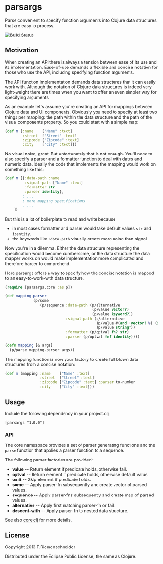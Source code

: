 # parsargs

Parse convenient to specify function arguments into Clojure
data structures that are easy to process.

[![Build Status](https://travis-ci.org/friemen/parsargs.png?branch=master)](https://travis-ci.org/friemen/parsargs)

## Motivation

When creating an API there is always a tension between ease of its use
and its implementation. Ease-of-use demands a flexible and concise
notation for those who use the API, including specifying function arguments.

The API function implementation demands data structures that it can easily
work with. Although the notation of Clojure data structures is indeed
very light-weight there are times when you want to offer an even
simpler way for specifying arguments. 

As an example let's assume you're creating an API for mappings between
Clojure data and UI components. Obviously you need to specify
at least two things per mapping: the path within the data structure and
the path of the visual components property. So you could start
with a simple map:

```clojure
(def m {:name    ["Name" :text]
        :street  ["Street" :text]
        :zipcode ["Zipcode" :text]
        :city    ["City" :text]})
```
No visual noise, great. But unfortunately that is not enough. 
You'll need to also specify a parser and a formatter function to deal with 
dates and numeric data. 
Ideally the code that implements the mapping would work on something like this:
```clojure
(def m [{:data-path :name
         :signal-path ["Name" :text]
	     :formatter str
	     :parser identity},
	    ; ... 
	    ; more mapping specifications
	    ; ...
	])
```
But this is a lot of boilerplate to read and write because

 - in most cases formatter and parser would take default values `str` and `identity`.
 - the keywords like `:data-path` visually create more noise than signal.


Now you're in a dilemma.
Either the data structure representing the specification would become
cumbersome, or the data structure the data mapper works on would make
implementation more complicated and therefore harder to comprehend.

Here parsargs offers a way to specify how the concise notation is mapped
to an easy-to-work-with data structure.

```clojure
(require [parsargs.core :as p])

(def mapping-parser 
             (p/some
                (p/sequence :data-path (p/alternative
                                        (p/value vector?)
                                        (p/value keyword?))
							:signal-path (p/alternative
                                          (p/value #(and (vector? %) (string? (last %))))
                                          (p/value string?))			
                            :formatter (p/optval fn? str)
                            :parser (p/optval fn? identity))))

(defn mapping [& args]
  (p/parse mapping-parser args))

```

The mapping function is now your factory to create full blown data structures
from a concise notation:

```clojure
(def m (mapping :name    ["Name" :text]    
                :street  ["Street" :text]
                :zipcode ["Zipcode" :text] :parser to-number 
                :city    ["City" :text])) 
```


## Usage

Include the following dependency in your project.clj 

    [parsargs "1.0.0"]

### API

The core namespace provides a set of parser generating functions
and the `parse` function that applies a parser function to a
sequence.

The following parser factories are provided:

 - **value** -- Return element if predicate holds, otherwise fail.
 - **optval** -- Return element if predicate holds, otherwise default value.  
 - **omit** -- Skip element if predicate holds.
 - **some** -- Apply parser-fn subsequently and create vector of parsed values.
 - **sequence** -- Apply parser-fns subsequently and create map of parsed values.
 - **alternative** -- Apply first matching parser-fn or fail.
 - **descent-with** -- Apply parser-fn to nested data structure.


See also [core.clj](src/parsargs/core.clj) for more details.


## License

Copyright 2013 F.Riemenschneider

Distributed under the Eclipse Public License, the same as Clojure.
